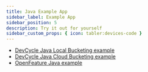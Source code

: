 ```yaml
---
title: Java Example App
sidebar_label: Example App
sidebar_position: 5
description: Try it out for yourself
sidebar_custom_props: { icon: tabler:devices-code }
---
```



- [DevCycle Java Local Bucketing example](https://github.com/DevCycleHQ-Labs/example-java)
- [DevCycle Java Cloud Bucketing example](https://github.com/DevCycleHQ/java-server-sdk/blob/main/src/examples/java/com/devcycle/examples/CloudExample.java)
- [OpenFeature Java example](https://github.com/DevCycleHQ-Labs/example-openfeature-java)


